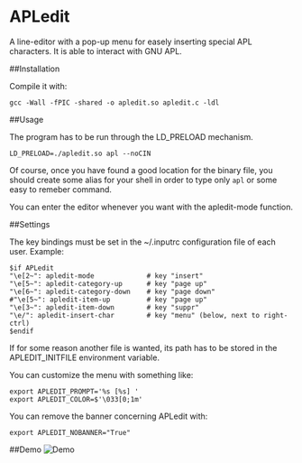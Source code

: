 APLedit
=======

A line-editor with a pop-up menu for easely inserting special APL characters.
It is able to interact with GNU APL.

##Installation

Compile it with:

    gcc -Wall -fPIC -shared -o apledit.so apledit.c -ldl

##Usage

The program has to be run through the LD_PRELOAD mechanism.

    LD_PRELOAD=./apledit.so apl --noCIN

Of course, once you have found a good location for the binary file, you should create some alias for your shell in order to type only `apl` or some easy to remeber command.

You can enter the editor whenever you want with the apledit-mode function.

##Settings

The key bindings must be set in the ~/.inputrc configuration file of each user.
Example:

    $if APLedit
    "\e[2~": apledit-mode             # key "insert"
    "\e[5~": apledit-category-up      # key "page up"
    "\e[6~": apledit-category-down    # key "page down"
    #"\e[5~": apledit-item-up         # key "page up"
    "\e[3~": apledit-item-down        # key "suppr"
    "\e/": apledit-insert-char        # key "menu" (below, next to right-ctrl)
    $endif

If for some reason another file is wanted, its path has to be stored in the
APLEDIT_INITFILE environment variable.

You can customize the menu with something like:

    export APLEDIT_PROMPT='%s [%s] '
    export APLEDIT_COLOR=$'\033[0;1m'

You can remove the banner concerning APLedit with:

    export APLEDIT_NOBANNER="True"

##Demo
![Demo](https://raw.github.com/baruchel/APLedit/master/apledit.gif)
